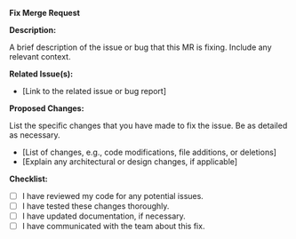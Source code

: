 **Fix Merge Request**

**Description:**

A brief description of the issue or bug that this MR is fixing. Include any relevant context.

**Related Issue(s):**

- [Link to the related issue or bug report]

**Proposed Changes:**

List the specific changes that you have made to fix the issue. Be as detailed as necessary.

- [List of changes, e.g., code modifications, file additions, or deletions]
- [Explain any architectural or design changes, if applicable]

**Checklist:**

- [ ] I have reviewed my code for any potential issues.
- [ ] I have tested these changes thoroughly.
- [ ] I have updated documentation, if necessary.
- [ ] I have communicated with the team about this fix.
